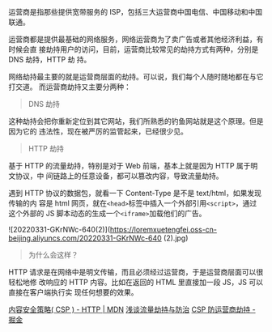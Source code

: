 运营商是指那些提供宽带服务的 ISP，包括三大运营商中国电信、中国移动和中国联通。

运营商都是提供最基础的网络服务，网络运营商为了卖广告或者其他经济利益，有时候会直
接劫持用户的访问，目前，运营商比较常见的劫持方式有两种，分别是 DNS 劫持，HTTP 劫
持。

网络劫持最主要的就是运营商层面的劫持。可以说，我们每个人随时随地都在与它打交道。
而运营商劫持又主要分两种：

> DNS 劫持

这种劫持会把你重新定位到其它网站，我们所熟悉的钓鱼网站就是这个原理。但是因为它的
违法性，现在被严厉的监管起来，已经很少见。

> HTTP 劫持

基于 HTTP 的流量劫持，特别是对于 Web 前端，基本上就是因为 HTTP 属于明文协议，中
间链路上的任意设备，都可以篡改内容，导致流量劫持。

遇到 HTTP 协议的数据包，就看一下 Content-Type 是不是 text/html，如果发现传输的内
容是 html 网页，就在`<head>`标签中插入一个外部引用`<script>`，通过这个外部的 JS
脚本动态的生成一个`<iframe>`加载他们的广告。

![20220331-GKrNWc-640(2)](https://loremxuetengfei.oss-cn-beijing.aliyuncs.com/20220331-GKrNWc-640
(2).jpg)

> 为什么会这样？

HTTP 请求是在网络中是明文传输，而且必须经过运营商，于是运营商层面可以很轻松地修
改响应的 HTTP 内容。比如在返回的 HTML 里直接加一段 JS，JS 可以直接在客户端执行实
现任何想要的效果。

[内容安全策略( CSP ) - HTTP | MDN](https://developer.mozilla.org/zh-CN/docs/Web/HTTP/CSP)
[浅谈流量劫持与防治](https://zhuanlan.zhihu.com/p/40682772)
[CSP 防运营商劫持 - 掘金](https://juejin.cn/post/6844903716802265096)
